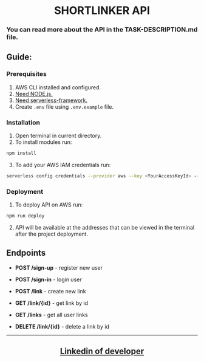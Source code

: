 <h1 align = "center">SHORTLINKER API</h1>

### You can read more about the API in the **TASK-DESCRIPTION.md** file.

## Guide:

### Prerequisites

1. AWS CLI installed and configured.
2. <a href = "https://nodejs.org/uk" target="_blank" rel="noreferrer noopener">Need
   NODE.js.</a>
3. <a href = "https://github.com/serverless/serverless" target="_blank" rel="noreferrer noopener">Need
   serverless-framework.</a>
4. Create `.env` file using `.env.example` file.

### Installation

1. Open terminal in current directory.
2. To install modules run:

```bash
npm install
```

3. To add your AWS IAM credentials run:

```bash
serverless config credentials --provider aws --key <YourAccessKeyId> --secret <YourSecretAccessKey> profile serverlessUser
```

### Deployment

1. To deploy API on AWS run:

```bash
npm run deploy
```

2.  API will be available at the addresses that can be viewed in the terminal
    after the project deployment.

## Endpoints

- **POST /sign-up** - register new user
- **POST /sign-in** - login user

- **POST /link** - create new link
- **GET /link/{id}** - get link by id
- **GET /links** - get all user links
- **DELETE /link/{id}** - delete a link by id

---

<h2 align = "center"><a href="https://www.linkedin.com/in/olexiy-kiselyov/" target="_blank" rel="noreferrer noopener">
Linkedin of developer</a></h2>
